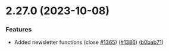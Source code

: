 # 2.27.0 (2023-10-08)


### Features

* Added newsletter functions (close [#1365](https://github.com/wppconnect-team/wa-js/issues/1365)) ([#1386](https://github.com/wppconnect-team/wa-js/issues/1386)) ([b0bab71](https://github.com/wppconnect-team/wa-js/commit/b0bab717f9370a0be9767c6500df697cce083415))



